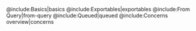 @include:Basics|basics
@include:Exportables|exportables
@include:From Query|from-query
@include:Queued|queued
@include:Concerns overview|concerns